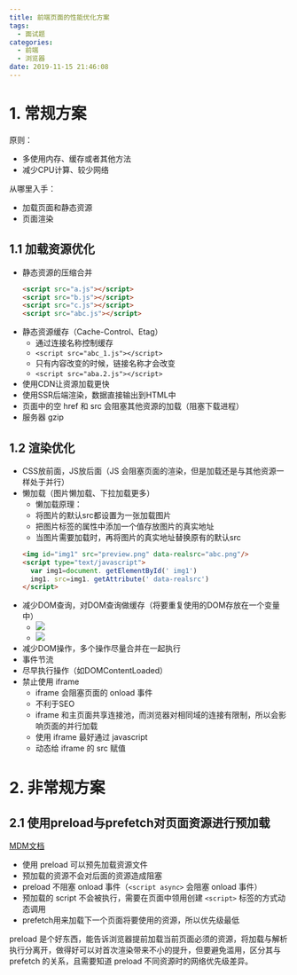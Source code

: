 ```yaml
---
title: 前端页面的性能优化方案
tags:
  - 面试题
categories:
  - 前端
  - 浏览器
date: 2019-11-15 21:46:08
---
```

# 1. 常规方案

原则：
- 多使用内存、缓存或者其他方法
- 减少CPU计算、较少网络

从哪里入手：
- 加载页面和静态资源
- 页面渲染

## 1.1 加载资源优化

- 静态资源的压缩合并
   ```html
   <script src="a.js"></script>
   <script src="b.js"></script>
   <script src="c.js"></script>
   <script src="abc.js"></script>
   ```
- 静态资源缓存（Cache-Control、Etag）
  - 通过连接名称控制缓存
  - `<script src="abc_1.js"></script>`
  - 只有内容改变的时候，链接名称才会改变
  - `<script src="aba.2.js"></script>`
- 使用CDN让资源加载更快
- 使用SSR后端渲染，数据直接输出到HTML中
- 页面中的空 href 和 src 会阻塞其他资源的加载（阻塞下载进程）
- 服务器 gzip 

## 1.2 渲染优化

- CSS放前面，JS放后面（JS 会阻塞页面的渲染，但是加载还是与其他资源一样处于并行）
- 懒加载（图片懒加载、下拉加载更多）
  - 懒加载原理：
  - 将图片的默认src都设置为一张加载图片
  - 把图片标签的属性中添加一个值存放图片的真实地址
  - 当图片需要加载时，再将图片的真实地址替换原有的默认src
   ```html
   <img id="img1" src="preview.png" data-realsrc="abc.png"/>
   <script type="text/javascript">
     var img1=document. getElementById(' img1')
     img1. src=img1. getAttribute(' data-realsrc')
   </script>
   ```
- 减少DOM查询，对DOM查询做缓存（将要重复使用的DOM存放在一个变量中）
  - ![](http://markdown.img.esunr.xyz/20190507202554.png)
  - ![](http://markdown.img.esunr.xyz/20190507202612.png)
- 减少DOM操作，多个操作尽量合并在一起执行
- 事件节流
- 尽早执行操作（如DOMContentLoaded）
- 禁止使用 iframe
  - iframe 会阻塞页面的 onload 事件
  - 不利于SEO
  - iframe 和主页面共享连接池，而浏览器对相同域的连接有限制，所以会影响页面的并行加载
  - 使用 iframe 最好通过 javascript
  - 动态给 iframe 的 src 赋值

# 2. 非常规方案

## 2.1 使用preload与prefetch对页面资源进行预加载

[MDM文档](https://developer.mozilla.org/zh-CN/docs/Web/HTML/Preloading_content)

- 使用 preload 可以预先加载资源文件
- 预加载的资源不会对后面的资源造成阻塞
- preload 不阻塞 onload 事件（`<script async>` 会阻塞 onload 事件）
- 预加载的 script 不会被执行，需要在页面中领用创建 `<script>` 标签的方式动态调用
- prefetch用来加载下一个页面将要使用的资源，所以优先级最低

preload 是个好东西，能告诉浏览器提前加载当前页面必须的资源，将加载与解析执行分离开，做得好可以对首次渲染带来不小的提升，但要避免滥用，区分其与 prefetch 的关系，且需要知道 preload 不同资源时的网络优先级差异。